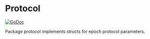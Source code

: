 # Protocol
[![GoDoc](https://godoc.org/github.com/milos-ethernal/go-cardano-serialization/protocol?status.svg)](https://godoc.org/github.com/milos-ethernal/go-cardano-serialization/protocol)


Package protocol implements structs for epoch protocol parameters.
